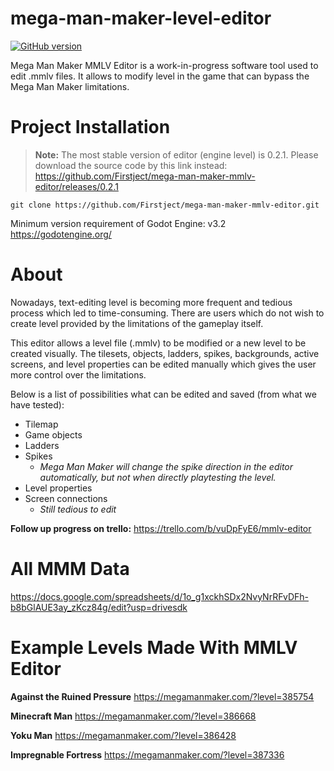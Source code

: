 # mega-man-maker-level-editor

[![GitHub version](https://badge.fury.io/gh/Firstject%2Fmega-man-maker-mmlv-editor.svg)](https://github.com/Firstject/mega-man-maker-mmlv-editor/releases/latest)

Mega Man Maker MMLV Editor is a work-in-progress software tool used to edit .mmlv files. It allows to modify level in the game that can bypass the Mega Man Maker limitations.

# Project Installation

> **Note:** The most stable version of editor (engine level) is 0.2.1. Please download the source code by this link instead:
> https://github.com/Firstject/mega-man-maker-mmlv-editor/releases/0.2.1

```git
git clone https://github.com/Firstject/mega-man-maker-mmlv-editor.git
```

Minimum version requirement of Godot Engine: v3.2
https://godotengine.org/

# About

Nowadays, text-editing level is becoming more frequent and tedious process which led to time-consuming. There are users which do not wish to create level provided by the limitations of the gameplay itself.

This editor allows a level file (.mmlv) to be modified or a new level to be created visually. The tilesets, objects, ladders, spikes, backgrounds, active screens, and level properties can be edited manually which gives the user more control over the limitations.

Below is a list of possibilities what can be edited and saved (from what we have tested):
- Tilemap
- Game objects
- Ladders
- Spikes
  - _Mega Man Maker will change the spike direction in the editor automatically, but not when directly playtesting the level._
- Level properties
- Screen connections
  - _Still tedious to edit_

**Follow up progress on trello:**
https://trello.com/b/vuDpFyE6/mmlv-editor

# All MMM Data
https://docs.google.com/spreadsheets/d/1o_g1xckhSDx2NvyNrRFvDFh-b8bGlAUE3ay_zKcz84g/edit?usp=drivesdk

# Example Levels Made With MMLV Editor

**Against the Ruined Pressure**
https://megamanmaker.com/?level=385754

**Minecraft Man**
https://megamanmaker.com/?level=386668

**Yoku Man**
https://megamanmaker.com/?level=386428

**Impregnable Fortress**
https://megamanmaker.com/?level=387336
